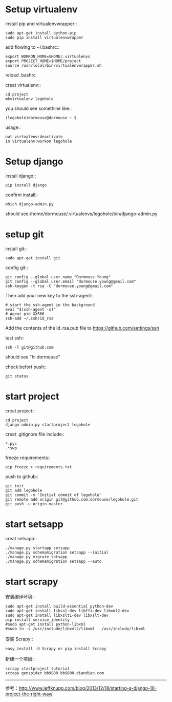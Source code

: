 Setup virtualenv
==================

install pip and virtualenvwrapper::

    sudo apt-get install python-pip
    sudo pip install virtualenvwrapper

add flowing to ~/.bashrc::

    export WORKON_HOME=$HOME/.virtualenvs
    export PROJECT_HOME=$HOME/project
    source /usr/local/bin/virtualenvwrapper.sh

reload .bashrc

creat virtualenv::

    cd project
    mkvirtualenv legohole

you should see somethine like::

    (legohole)dormouse@dormouse ~ $ 

usage::

    out virtualenv:deactivate
    in virtualenv:workon legohole

Setup django
==============

install django::

    pip install django

confirm install::

    which django-admin.py

should see:/home/dormouse/.virtualenvs/legohole/bin/django-admin.py

setup git
=========

install git::

    sudo apt-get install git

config git::

    git config --global user.name "Dormouse Young"
    git config --global user.email "dormouse.young@gmail.com"
    ssh-keygen -t rsa -C "dormouse.young@gmail.com"

Then add your new key to the ssh-agent::

    # start the ssh-agent in the background
    eval "$(ssh-agent -s)"
    # Agent pid XX566
    ssh-add ~/.ssh/id_rsa

Add the contents of the id_rsa.pub file to https://github.com/settings/ssh

test ssh::

    ssh -T git@github.com

should see "hi dormouse"

check befort push::

    git status

start project
=============

creat project::

    cd project
    django-admin.py startproject legohole

creat .gitignore file include::

    *.pyc
    .*swp

freeze requirements::

    pip freeze > requirements.txt

push to github::

    git init
    git add legohole
    git commit -m 'Initial commit of legohole'
    git remote add origin git@github.com:dormouse/legohole.git
    git push -u origin master


start setsapp
=============

creat setsapp::

    ./manage.py startapp setsapp
    ./manage.py schemamigration setsapp --initial
    ./manage.py migrate setsapp
    ./manage.py schemamigration setsapp --auto


start scrapy
============

安装编译环境::

    sudo apt-get install build-essential python-dev
    sudo apt-get install libssl-dev libffi-dev libxml2-dev
    sudo apt-get install libxslt1-dev libxslt-dev 
    pip install service_identity
    #sudo apt-get install python-libxml
    #sudo ln -s /usr/include/libxml2/libxml   /usr/include/libxml 

安装 Scrapy::

    easy_install -U Scrapy or pip install Scrapy

新建一个项目::

    scrapy startproject tutorial
    scrapy genspider bb9800 bb9800.diandian.com

----
参考：http://www.jeffknupp.com/blog/2013/12/18/starting-a-django-16-project-the-right-way/




